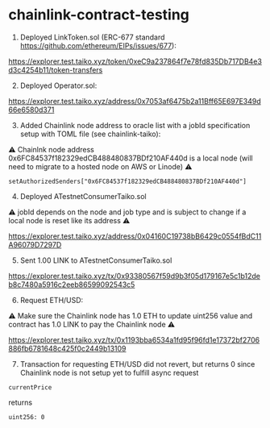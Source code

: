 # chainlink-contract-testing

1. Deployed LinkToken.sol (ERC-677 standard https://github.com/ethereum/EIPs/issues/677):

https://explorer.test.taiko.xyz/token/0xeC9a237864f7e78fd835Db717DB4e3d3c4254b11/token-transfers

2. Deployed Operator.sol:

https://explorer.test.taiko.xyz/address/0x7053af6475b2a11Bff65E697E349d66e6580d371

3. Added Chainlink node address to oracle list with a jobId specification setup with TOML file (see chainlink-taiko):

⚠️ Chainlnk node address 0x6FC84537f182329edCB488480837BDf210AF440d is a local node (will need to migrate to a hosted node on AWS or Linode) ⚠️

```solidity
setAuthorizedSenders["0x6FC84537f182329edCB488480837BDf210AF440d"]
```

4. Deployed ATestnetConsumerTaiko.sol

⚠️ jobId depends on the node and job type and is subject to change if a local node is reset like its address ⚠️

https://explorer.test.taiko.xyz/address/0x04160C19738bB6429c0554fBdC11A96079D7297D

5. Sent 1.00 LINK to ATestnetConsumerTaiko.sol

https://explorer.test.taiko.xyz/tx/0x93380567f59d9b3f05d179167e5c1b12deb8c7480a5916c2eeb86599092543c5

6. Request ETH/USD:

⚠️ Make sure the Chainlink node has 1.0 ETH  to update uint256 value and contract has 1.0 LINK to pay the Chainlink node ⚠️

https://explorer.test.taiko.xyz/tx/0x1193bba6534a1fd95f96fd1e17372bf2706886fb6781648c425f0c2449b13109

7. Transaction for requesting ETH/USD did not revert, but returns 0 since Chainlink node is not setup yet to fulfill async request
```
currentPrice
``` 
returns 
```
uint256: 0
``` 
